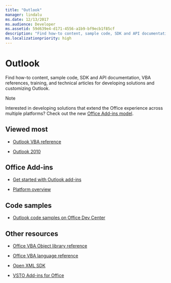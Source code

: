 ```yaml
---
title: "Outlook"
manager: lindalu
ms.date: 12/13/2017
ms.audience: Developer
ms.assetid: 59d639e4-d171-4556-a1b9-bf9ecb1f85cf
description: "Find how-to content, sample code, SDK and API documentation, VBA references, training, and technical articles for developing solutions and customizing Outlook."
ms.localizationpriority: high
---
```


# Outlook

Find how-to content, sample code, SDK and API documentation, VBA references, training, and technical articles for developing solutions and customizing Outlook.

> [!NOTE]
> Interested in developing solutions that extend the Office experience across multiple platforms? Check out the new [Office Add-ins model](/office/dev/add-ins/overview/office-add-ins).

## Viewed most
  
- [Outlook VBA reference](/office/vba/api/overview/outlook)
  
- [Outlook 2010](/previous-versions/office/developer/office-2010/cc313152(v=office.12))
  
## Office Add-ins
  
- [Get started with Outlook add-ins](/outlook/add-ins/quick-start?tabs=visual-studio)
  
- [Platform overview](/office/dev/add-ins/overview/office-add-ins)
  
## Code samples
  
- [Outlook code samples on Office Dev Center](https://developer.microsoft.com/microsoft-365/gallery/?filterBy=Outlook,Samples&search=)
  
## Other resources
  
- [Office VBA Object library reference](/office/vba/api/overview/library-reference)
  
- [Office VBA language reference](/office/vba/api/overview/language-reference)
  
- [Open XML SDK](/office/open-xml/open-xml-sdk)
  
- [VSTO Add-ins for Office](/visualstudio/vsto/create-vsto-add-ins-for-office-by-using-visual-studio)
